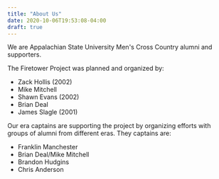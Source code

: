 ```yaml
---
title: "About Us"
date: 2020-10-06T19:53:08-04:00
draft: true
---
```

We are Appalachian State University Men's Cross Country alumni and supporters.

The Firetower Project was planned and organized by:

* Zack Hollis (2002)
* Mike Mitchell
* Shawn Evans (2002)
* Brian Deal
* James Slagle (2001)

Our era captains are supporting the project by organizing efforts with groups of alumni from different eras. They captains are:

* Franklin Manchester
* Brian Deal/Mike Mitchell
* Brandon Hudgins
* Chris Anderson
